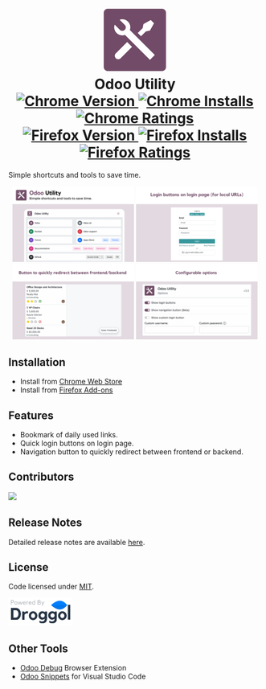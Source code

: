 <h1 align="center" style="border-bottom: 0px;">
    <img src="public/src/images/icon128.png"/>
    <div>Odoo Utility</div>
    <div>
        <a href="https://chrome.google.com/webstore/detail/odoo-utility/jllbemjkkabaohnjcnajhflahlkehmlf">
            <img src="https://img.shields.io/chrome-web-store/v/jllbemjkkabaohnjcnajhflahlkehmlf.svg?label=Chrome&color=1a73e8" alt="Chrome Version">
        </a>
        <a href="https://chrome.google.com/webstore/detail/odoo-utility/jllbemjkkabaohnjcnajhflahlkehmlf">
            <img src="https://img.shields.io/chrome-web-store/users/jllbemjkkabaohnjcnajhflahlkehmlf.svg?label=Installs&color=1a73e8" alt="Chrome Installs">
        </a>
        <a href="https://chrome.google.com/webstore/detail/odoo-utility/jllbemjkkabaohnjcnajhflahlkehmlf">
            <img src="https://img.shields.io/chrome-web-store/rating/jllbemjkkabaohnjcnajhflahlkehmlf.svg?label=Rating&color=1a73e8" alt="Chrome Ratings">
        </a>
    </div>
    <div>
        <a href="https://addons.mozilla.org/en-US/firefox/addon/odoo-utility/">
            <img src="https://img.shields.io/amo/v/odoo-utility.svg?label=Firefox&color=ff6611" alt="Firefox Version">
        </a>
        <a href="https://addons.mozilla.org/en-US/firefox/addon/odoo-utility/">
            <img src="https://img.shields.io/amo/users/odoo-utility.svg?label=Installs&color=ff6611" alt="Firefox Installs">
        </a>
        <a href="https://addons.mozilla.org/en-US/firefox/addon/odoo-utility/">
            <img src="https://img.shields.io/amo/rating/odoo-utility.svg?label=Rating&color=ff6611" alt="Firefox Ratings">
        </a>
    </div>
</h1>

Simple shortcuts and tools to save time.

<p align="center">
    <img src="public/src/images/screenshots/1.png" width="48%"/>
    <img src="public/src/images/screenshots/2.png" width="48%"/>
    <img src="public/src/images/screenshots/3.png" width="48%"/>
    <img src="public/src/images/screenshots/4.png" width="48%"/>
</p>

## Installation
- Install from <a href="https://chrome.google.com/webstore/detail/odoo-utility/jllbemjkkabaohnjcnajhflahlkehmlf">Chrome Web Store</a>
- Install from <a href="https://addons.mozilla.org/en-US/firefox/addon/odoo-utility/">Firefox Add-ons</a>

## Features
- Bookmark of daily used links.
- Quick login buttons on login page.
- Navigation button to quickly redirect between frontend or backend.

## Contributors

<a href="https://github.com/droggol/odoo-utility/graphs/contributors">
    <img src="https://contributors-img.firebaseapp.com/image?repo=droggol/odoo-utility"/>
</a>

## Release Notes

Detailed release notes are available [here](CHANGELOG.md).

## License

Code licensed under [MIT](LICENSE).

<a href="https://www.droggol.com">
    <img src="public/src/images/logo.png" width="128" height="56"/>
</a>

## Other Tools
- [Odoo Debug](https://github.com/Droggol/OdooDebug) Browser Extension
- [Odoo Snippets](https://github.com/Droggol/VscOdooSnippets) for Visual Studio Code
